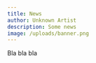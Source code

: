 ```yaml
---
title: News
author: Unknown Artist
description: Some news
image: /uploads/banner.png
---
```

Bla bla bla